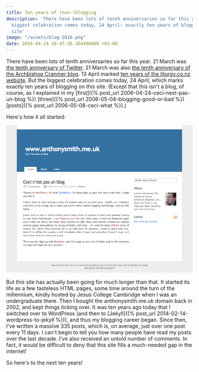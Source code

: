 ```yaml
---
title: Ten years of (non-)blogging
description: 'There have been lots of tenth anniversaries so far this year. But the
  biggest celebration comes today, 24 April: exactly ten years of blogging on this
  site'
image: "/assets/blog-2016.png"
date: 2016-04-24 16:47:16.364406000 +01:00
---
```

There have been lots of tenth anniversaries so far this year. 21 March was [the tenth anniversary of Twitter](https://blog.twitter.com/2016/thank-you-love-twitter). 21 March was also [the tenth anniversary of the Archbishop Cranmer blog](http://archbishopcranmer.com/archbishop-cranmer-10-years-of-religio-political-edification-and-enlightenment/). 13 April marked [ten years of the liturgy.co.nz website](http://liturgy.co.nz/celebrating-10-years-online). But the biggest celebration comes today, 24 April, which marks exactly ten years of blogging on this site. (Except that this isn't a blog, of course, as I explained in my [first]({% post_url 2006-04-24-ceci-nest-pas-un-blog %}) [three]({% post_url 2006-05-04-blogging-good-or-bad %}) [posts]({% post_url 2006-05-08-ceci-what %}).)

Here's how it all started:

[![Ceci n'est pas un blog](/assets/blog-2016.png)](/assets/blog-2016.png "Ceci n'est pas un blog")

But this site has actually been going for much longer than that. It started its life as a few tasteless HTML pages, some time around the turn of the millennium, kindly hosted by Jesus College Cambridge when I was an undergraduate there. Then I bought the anthonysmith.me.uk domain back in 2002, and kept things ticking over. It was ten years ago today that I switched over to WordPress (and then to [Jekyll]({% post_url 2014-02-14-wordpress-to-jekyll %})), and thus my blogging career began. Since then, I've written a massive 335 posts, which is, on average, just over one post every 11 days. I can't begin to tell you how many people have read my posts over the last decade. I've also received an untold number of comments. In fact, it would be difficult to deny that this site fills a much-needed gap in the internet!

So here's to the next ten years!
